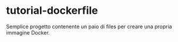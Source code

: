 # tutorial-dockerfile
Semplice progetto contenente un paio di files per creare una propria immagine Docker.
